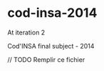 cod-insa-2014
=============
At iteration 2

Cod'INSA final subject - 2014


// TODO
Remplir ce fichier
